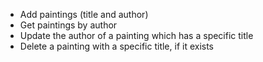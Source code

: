  - Add paintings (title and author)
 - Get paintings by author
 - Update the author of a painting which has a specific title
 - Delete a painting with a specific title, if it exists